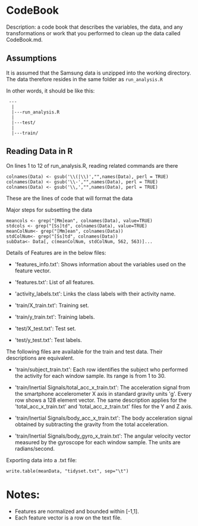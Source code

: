 # CodeBook
Description: a code book that describes the variables, the data, and any transformations or work that you performed to clean up the data called CodeBook.md. 

## Assumptions
It is assumed that the Samsung data is unzipped into the working directory. The data therefore resides in the same folder as `run_analysis.R`

In other words, it should be like this:
```
 ---
  |
  |---run_analysis.R
  |
  |---test/
  |
  |---train/
```

## Reading Data in R

On lines 1 to 12 of run_analysis.R, reading related commands are there

```
colnames(Data) <- gsub('\\(|\\)',"",names(Data), perl = TRUE)
colnames(Data) <- gsub('\\-',"",names(Data), perl = TRUE)
colnames(Data) <- gsub('\\,',"",names(Data), perl = TRUE)
```
These are the lines of code that will format the data

Major steps for subsetting the data
```
meancols <- grep("[Mm]ean", colnames(Data), value=TRUE)
stdcols <- grep("[Ss]td", colnames(Data), value=TRUE)
meanColNum<- grep("[Mm]ean", colnames(Data))
stdColNum<- grep("[Ss]td", colnames(Data))
subData<- Data[, c(meanColNum, stdColNum, 562, 563)]...

```
Details of Features are in the below files:

 - 'features_info.txt': Shows information about the variables used on the feature vector.

- 'features.txt': List of all features.

- 'activity_labels.txt': Links the class labels with their activity name.

- 'train/X_train.txt': Training set.

- 'train/y_train.txt': Training labels.

- 'test/X_test.txt': Test set.

- 'test/y_test.txt': Test labels.

The following files are available for the train and test data. Their descriptions are equivalent. 

- 'train/subject_train.txt': Each row identifies the subject who performed the activity for each window sample. Its range is from 1 to 30. 

- 'train/Inertial Signals/total_acc_x_train.txt': The acceleration signal from the smartphone accelerometer X axis in standard gravity units 'g'. Every row shows a 128 element vector. The same description applies for the 'total_acc_x_train.txt' and 'total_acc_z_train.txt' files for the Y and Z axis. 

- 'train/Inertial Signals/body_acc_x_train.txt': The body acceleration signal obtained by subtracting the gravity from the total acceleration. 

- 'train/Inertial Signals/body_gyro_x_train.txt': The angular velocity vector measured by the gyroscope for each window sample. The units are radians/second. 


Exporting data into a .txt file:
```
write.table(meanData, "tidyset.txt", sep="\t")

```
Notes: 
======
- Features are normalized and bounded within [-1,1].
- Each feature vector is a row on the text file.